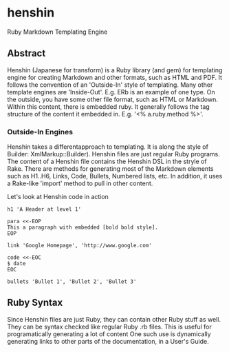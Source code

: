 # henshin

Ruby Markdown Templating Engine

## Abstract

Henshin (Japanese for transform) is a Ruby library (and gem) for templating
engine for creating Markdown and other formats, such as HTML and PDF.
It follows the convention of an 'Outside-In' style of templating. Many other
template engines are 'Inside-Out'. E.g. ERb is an example of one type.
On the outside, you have some other file format, such as HTML or Markdown. Within this content,
there is embedded ruby. It generally follows the tag structure of the
content it embedded in. E.g. '<% a.ruby.method %>'.


### Outside-In Engines

Henshin takes a differentapproach to templating. It is along the style of Builder:
XmlMarkup::Builder).
Henshin files are just regular Ruby programs. The content of a Henshin file
contains the Henshin DSL in the stryle of Rake. There are methods for generating
most of the Markdown elements such as H1..H6, Links, Code, Bullets, Numbered lists, etc.
In addition, it uses a Rake-like 'import' method to pull in other
content.


Let's look at Henshin code in action

```
h1 'A Header at level 1'

para <<-EOP
This a paragraph with embedded [bold bold style].
EOP

link 'Google Homepage', 'http://www.google.com'

code <<-EOC
$ date
EOC

bullets 'Bullet 1', 'Bullet 2', 'Bullet 3'

```

## Ruby Syntax

Since Henshin files are just Ruby, they can contain 
other Ruby stuff as well. They can be syntax checked like regular Ruby .rb files.
This is useful for programatically generating a lot of content
One such use is dynamically generating links to other parts
of the documentation, in a User's  Guide.


